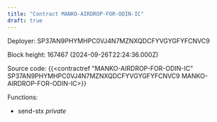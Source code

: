 ```yaml
---
title: "Contract MANKO-AIRDROP-FOR-ODIN-IC"
draft: true
---
```

Deployer: SP37AN9PHYMHPC0VJ4N7MZNXQDCFYVGYGFYFCNVC9


 



Block height: 167467 (2024-09-26T22:24:36.000Z)

Source code: {{<contractref "MANKO-AIRDROP-FOR-ODIN-IC" SP37AN9PHYMHPC0VJ4N7MZNXQDCFYVGYGFYFCNVC9 MANKO-AIRDROP-FOR-ODIN-IC>}}

Functions:

* send-stx _private_
